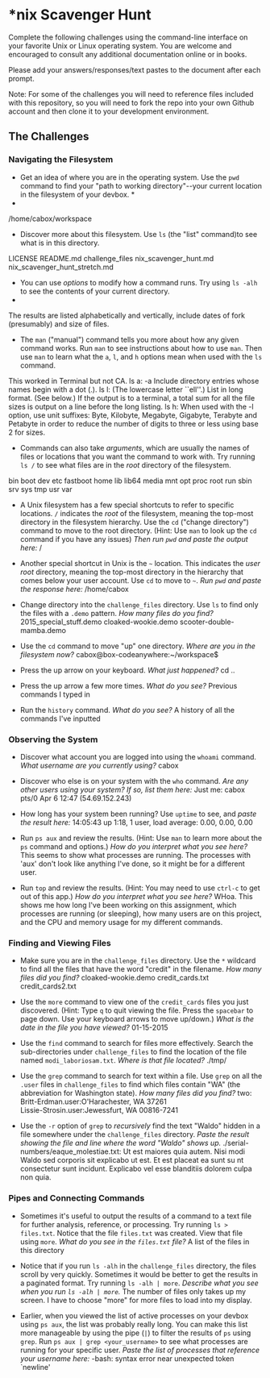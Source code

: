 # *nix Scavenger Hunt

Complete the following challenges using the command-line interface on your favorite
Unix or Linux operating system. You are welcome and encouraged to consult any
additional documentation online or in books.

Please add your answers/responses/text pastes to the document after each prompt.

Note: For some of the challenges you will need to reference files included with
this repository, so you will need to fork the repo into your own Github account
and then clone it to your development environment.

## The Challenges

### Navigating the Filesystem

* Get an idea of where you are in the operating system. Use the `pwd` command to find your "path to working directory"--your current location in the filesystem of your devbox. *
* 
/home/cabox/workspace  
* Discover more about this filesystem. 
Use `ls` (the "list" command)to see what is in this directory. 

LICENSE  README.md  challenge_files  nix_scavenger_hunt.md  nix_scavenger_hunt_stretch.md  

* You can use *options* to modify how a command runs. Try using `ls -alh` to see the contents of your current directory. 
* 
The results are listed alphabetically and vertically, include dates of fork (presumably) and size of files. 

* The `man` ("manual") command tells you more about how any given command works. Run `man` to see instructions about how to use `man`. 
Then use `man` to learn what the `a`, `l`, and `h` options mean when used with the `ls` command. 

This worked in Terminal but not CA. 
ls a:  -a      Include directory entries whose names begin with a dot (.).
ls l: (The lowercase letter ``ell''.)  List in long format.  (See
             below.)  If the output is to a terminal, a total sum for all the
             file sizes is output on a line before the long listing.
ls h:   When used with the -l option, use unit suffixes: Byte, Kilobyte,
             Megabyte, Gigabyte, Terabyte and Petabyte in order to reduce the
             number of digits to three or less using base 2 for sizes.
* Commands can also take *arguments*, which are usually the names of files or locations that you want the command to work with. Try running `ls /` to see what files are in the *root* directory of the filesystem. 

bin  boot  dev  etc  fastboot  home  lib  lib64  media  mnt  opt  proc  root  run  sbin  srv  sys  tmp  usr  var  

* A Unix filesystem has a few special shortcuts to refer to specific locations. `/` indicates the *root* of the filesystem, meaning the top-most directory in the filesystem hierarchy. Use the `cd` ("change directory") command to move to the root directory. (Hint: Use `man` to look up the `cd` command if you have any issues) *Then run `pwd` and paste the output here:*
/                                                                                                                                           

* Another special shortcut in Unix is the `~` location. This indicates the *user root* directory, meaning the top-most directory in the hierarchy that comes below your user account. Use `cd` to move to `~`. *Run `pwd` and paste the response here:*
/home/cabox  

* Change directory into the `challenge_files` directory. Use `ls` to find only the files with a `.demo` pattern. *How many files do you find?*
2015_special_stuff.demo
cloaked-wookie.demo
scooter-double-mamba.demo   

* Use the `cd` command to move "up" one directory. *Where are you in the filesystem now?*
cabox@box-codeanywhere:~/workspace$  

* Press the up arrow on your keyboard. *What just happened?*
cd ..

* Press the up arrow a few more times. *What do you see?*
Previous commands I typed in

* Run the `history` command. *What do you see?*
A history of all the commands I've inputted

### Observing the System

* Discover what account you are logged into using the `whoami` command. *What username are you currently using?*
cabox

* Discover who else is on your system with the `who` command. *Are any other users using your system? If so, list them here:*
Just me: cabox    pts/0        Apr  6 12:47 (54.69.152.243) 

* How long has your system been running? Use `uptime` to see, and *paste the result here:*
14:05:43 up  1:18,  1 user,  load average: 0.00, 0.00, 0.00  

* Run `ps aux` and review the results. (Hint: Use `man` to learn more about the `ps` command and options.) *How do you interpret what you see here?*
This seems to show what processes are running. The processes with 'aux' don't look like anything I've done, so it might be for a different user. 

* Run `top` and review the results. (Hint: You may need to use `ctrl-c` to get out of this app.) *How do you interpret what you see here?*
WHoa. This shows me how long I've been working on this assignment, which processes are running (or sleeping), how many users are on this project, and the CPU and memory usage for my different  commands. 

### Finding and Viewing Files

* Make sure you are in the `challenge_files` directory. Use the `*` wildcard to find all the files that have the word "credit" in the filename. *How many files did you find?*
cloaked-wookie.demo  credit_cards.txt  credit_cards2.txt 

* Use the `more` command to view one of the `credit_cards` files you just discovered. (Hint: Type `q` to quit viewing the file. Press the `spacebar` to page down. Use your keyboard arrows to move up/down.) *What is the date in the file you have viewed?*
01-15-2015

* Use the `find` command to search for files more effectively. Search the sub-directories under `challenge_files` to find the location of the file named `modi_laboriosam.txt`. *Where is that file located?*
./tmp/

* Use the `grep` command to search for text within a file. Use `grep` on all the `.user` files in `challenge_files` to find which files contain "WA" (the abbreviation for Washington state). *How many files did you find?*
two: 
Britt-Erdman.user:O'Harachester, WA 37261                                                                                                   
Lissie-Strosin.user:Jewessfurt, WA 00816-7241    

* Use the `-r` option of `grep` to *recursively* find the text "Waldo" hidden in a file somewhere under the `challenge_files` directory. *Paste the result showing the file and line where the word "Waldo" shows up.*
./serial-numbers/eaque_molestiae.txt:
Ut est maiores quia autem. Nisi modi Waldo sed corporis sit explicabo ut est. Et est placeat ea sunt su
nt consectetur sunt incidunt. Explicabo vel esse blanditiis dolorem culpa non quia. 

### Pipes and Connecting Commands

* Sometimes it's useful to output the results of a command to a text file for further analysis, reference, or processing. Try running `ls > files.txt`. Notice that the file `files.txt` was created. View that file using `more`. *What do you see in the `files.txt` file?*
A list of the files in this directory 

* Notice that if you run `ls -alh` in the `challenge_files` directory, the files scroll by very quickly. Sometimes it would be better to get the results in a paginated format. Try running `ls -alh | more`. *Describe what you see when you run `ls -alh | more`.*
The number of files only takes up my screen. I have to choose "more" for more files to load into my display.

* Earlier, when you viewed the list of active processes on your devbox using `ps aux`, the list was probably really long. You can make this list more manageable by using the pipe (`|`) to filter the results of `ps` using `grep`. Run `ps aux | grep <your_username>` to see what processes are running for your specific user. *Paste the list of processes that reference your username here:*
-bash: syntax error near unexpected token `newline'   
